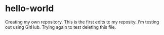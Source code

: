 hello-world
===========

Creating my own repository.
This is the first edits to my reposity. I'm testing out using GitHub.
Trying again to test deleting this file.
